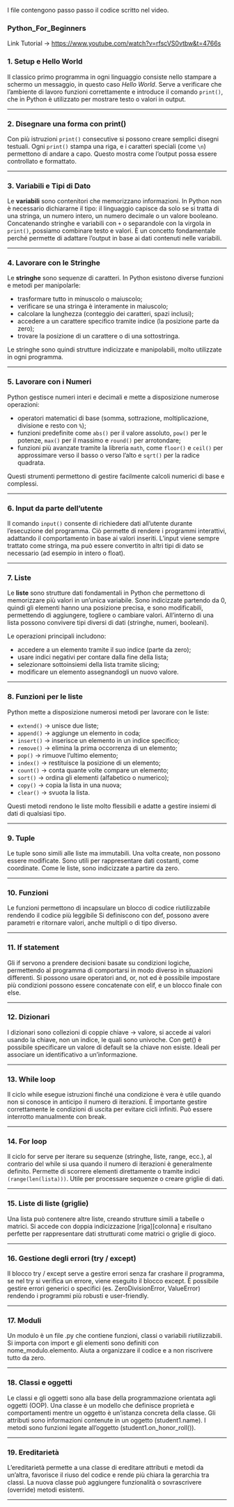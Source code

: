 I file contengono passo passo il codice scritto nel video.

### Python_For_Beginners

Link Tutorial -> https://www.youtube.com/watch?v=rfscVS0vtbw&t=4766s

### 1. Setup e Hello World

Il classico primo programma in ogni linguaggio consiste nello stampare a schermo un messaggio, in questo caso *Hello World*. Serve a verificare che l’ambiente di lavoro funzioni correttamente e introduce il comando `print()`, che in Python è utilizzato per mostrare testo o valori in output.

---

### 2. Disegnare una forma con print()

Con più istruzioni `print()` consecutive si possono creare semplici disegni testuali. Ogni `print()` stampa una riga, e i caratteri speciali (come `\n`) permettono di andare a capo. Questo mostra come l’output possa essere controllato e formattato.

---

### 3. Variabili e Tipi di Dato

Le **variabili** sono contenitori che memorizzano informazioni. In Python non è necessario dichiararne il tipo: il linguaggio capisce da solo se si tratta di una stringa, un numero intero, un numero decimale o un valore booleano.
Concatenando stringhe e variabili con `+` o separandole con la virgola in `print()`, possiamo combinare testo e valori. È un concetto fondamentale perché permette di adattare l’output in base ai dati contenuti nelle variabili.

---

### 4. Lavorare con le Stringhe

Le **stringhe** sono sequenze di caratteri. In Python esistono diverse funzioni e metodi per manipolarle:

* trasformare tutto in minuscolo o maiuscolo;
* verificare se una stringa è interamente in maiuscolo;
* calcolare la lunghezza (conteggio dei caratteri, spazi inclusi);
* accedere a un carattere specifico tramite indice (la posizione parte da zero);
* trovare la posizione di un carattere o di una sottostringa.

Le stringhe sono quindi strutture indicizzate e manipolabili, molto utilizzate in ogni programma.

---

### 5. Lavorare con i Numeri

Python gestisce numeri interi e decimali e mette a disposizione numerose operazioni:

* operatori matematici di base (somma, sottrazione, moltiplicazione, divisione e resto con `%`);
* funzioni predefinite come `abs()` per il valore assoluto, `pow()` per le potenze, `max()` per il massimo e `round()` per arrotondare;
* funzioni più avanzate tramite la libreria `math`, come `floor()` e `ceil()` per approssimare verso il basso o verso l’alto e `sqrt()` per la radice quadrata.

Questi strumenti permettono di gestire facilmente calcoli numerici di base e complessi.

---

### 6. Input da parte dell’utente

Il comando `input()` consente di richiedere dati all’utente durante l’esecuzione del programma. Ciò permette di rendere i programmi interattivi, adattando il comportamento in base ai valori inseriti. L’input viene sempre trattato come stringa, ma può essere convertito in altri tipi di dato se necessario (ad esempio in intero o float).

---

### 7. Liste

Le **liste** sono strutture dati fondamentali in Python che permettono di memorizzare più valori in un’unica variabile. Sono indicizzate partendo da 0, quindi gli elementi hanno una posizione precisa, e sono modificabili, permettendo di aggiungere, togliere o cambiare valori.
All’interno di una lista possono convivere tipi diversi di dati (stringhe, numeri, booleani).

Le operazioni principali includono:

* accedere a un elemento tramite il suo indice (parte da zero);
* usare indici negativi per contare dalla fine della lista;
* selezionare sottoinsiemi della lista tramite slicing;
* modificare un elemento assegnandogli un nuovo valore.

---

### 8. Funzioni per le liste

Python mette a disposizione numerosi metodi per lavorare con le liste:

* `extend()` → unisce due liste;
* `append()` → aggiunge un elemento in coda;
* `insert()` → inserisce un elemento in un indice specifico;
* `remove()` → elimina la prima occorrenza di un elemento;
* `pop()` → rimuove l’ultimo elemento;
* `index()` → restituisce la posizione di un elemento;
* `count()` → conta quante volte compare un elemento;
* `sort()` → ordina gli elementi (alfabetico o numerico);
* `copy()` → copia la lista in una nuova;
* `clear()` → svuota la lista.

Questi metodi rendono le liste molto flessibili e adatte a gestire insiemi di dati di qualsiasi tipo.

---

### 9. Tuple

Le tuple sono simili alle liste ma immutabili. Una volta create, non possono essere modificate. Sono utili per rappresentare dati costanti, come coordinate.
Come le liste, sono indicizzate a partire da zero.

---

### 10. Funzioni

Le funzioni permettono di incapsulare un blocco di codice riutilizzabile rendendo il codice più leggibile
Si definiscono con def, possono avere parametri e ritornare valori, anche multipli o di tipo diverso.

---

### 11. If statement

Gli if servono a prendere decisioni basate su condizioni logiche, permettendo al programma di comportarsi in modo diverso in situazioni differenti.
Si possono usare operatori and, or, not ed è possibile impostare più condizioni possono essere concatenate con elif, e un blocco finale con else.

---

### 12. Dizionari

I dizionari sono collezioni di coppie chiave → valore, si accede ai valori usando la chiave, non un indice, le quali sono univoche.
Con get() è possibile specificare un valore di default se la chiave non esiste.
Ideali per associare un identificativo a un’informazione.

---

### 13. While loop

Il ciclo while esegue istruzioni finché una condizione è vera è utile quando non si conosce in anticipo il numero di iterazioni.
È importante gestire correttamente le condizioni di uscita per evitare cicli infiniti.
Può essere interrotto manualmente con break.

---

### 14. For loop

Il ciclo for serve per iterare su sequenze (stringhe, liste, range, ecc.), al contrario del while si usa quando il numero di iterazioni è generalmente definito.
Permette di scorrere elementi direttamente o tramite indici `(range(len(lista)))`.
Utile per processare sequenze o creare griglie di dati.

---

### 15. Liste di liste (griglie)

Una lista può contenere altre liste, creando strutture simili a tabelle o matrici.
Si accede con doppia indicizzazione [riga][colonna] e risultano perfette per rappresentare dati strutturati come matrici o griglie di gioco.

---

### 16. Gestione degli errori (try / except)

Il blocco try / except serve a gestire errori senza far crashare il programma, se nel try si verifica un errore, viene eseguito il blocco except.
È possibile gestire errori generici o specifici (es. ZeroDivisionError, ValueError) rendendo i programmi più robusti e user-friendly.

---

### 17. Moduli

Un modulo è un file .py che contiene funzioni, classi o variabili riutilizzabili.
Si importa con import e gli elementi sono definiti con nome_modulo.elemento.
Aiuta a organizzare il codice e a non riscrivere tutto da zero.

---

### 18. Classi e oggetti

Le classi e gli oggetti sono alla base della programmazione orientata agli oggetti (OOP).
Una classe è un modello che definisce proprietà e comportamenti mentre un oggetto è un’istanza concreta della classe.
Gli attributi sono informazioni contenute in un oggetto (student1.name).
I metodi sono funzioni legate all’oggetto (student1.on_honor_roll()).

---

### 19. Ereditarietà

L’ereditarietà permette a una classe di ereditare attributi e metodi da un’altra, favorisce il riuso del codice e rende più chiara la gerarchia tra classi.
La nuova classe può aggiungere funzionalità o sovrascrivere (override) metodi esistenti.

---